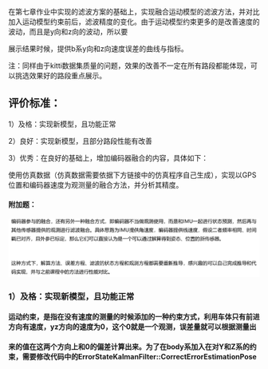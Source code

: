 在第七章作业中实现的滤波方案的基础上，实现融合运动模型的滤波方法，并对比加入运动模型约束前后，滤波精度的变化。由于运动模型约束更多的是改善速度的波动，而且是y向和z向的波动，所以要

展示结果时候，提供b系y向和z向速度误差的曲线与指标。

注：同样由于kitti数据集质量的问题，效果的改善不一定在所有路段都能体现，可以挑选效果好的路段重点展示。



## 评价标准：

1）及格：实现新模型，且功能正常

2）良好：实现新模型，且部分路段性能有改善

3）优秀：在良好的基础上，增加编码器融合的内容，具体如下：

使用仿真数据（仿真数据需要依据下方链接中的仿真程序自己生成），实现以GPS位置和编码器速度为观测量的融合方法，并分析其精度。



#### 附加题：

![image-20210528221932703](../../images/image-20210528221932703.png)

### 1）及格：实现新模型，且功能正常

#### 运动约束，是指在没有速度的测量的时候添加的一种约束方式，利用车体只有前进方向有速度，yz方向的速度为0，这个0就是一个观测，误差量就可以根据测量出

#### 来的值在这两个方向上和0的偏差计算出来。为了在body系加入在对Y和Z系的约束，需要修改代码中的ErrorStateKalmanFilter::CorrectErrorEstimationPose

